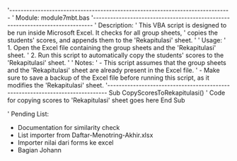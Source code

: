 '------------------------------------------------------------------------------
' Module: module7mbt.bas
'------------------------------------------------------------------------------
' Description:
'   This VBA script is designed to be run inside Microsoft Excel. It checks for all group sheets,
'   copies the students' scores, and appends them to the 'Rekapitulasi' sheet.
'
' Usage:
'   1. Open the Excel file containing the group sheets and the 'Rekapitulasi' sheet.
'   2. Run this script to automatically copy the students' scores to the 'Rekapitulasi' sheet.
'
' Notes:
'   - This script assumes that the group sheets and the 'Rekapitulasi' sheet are already present in the Excel file.
'   - Make sure to save a backup of the Excel file before running this script, as it modifies the 'Rekapitulasi' sheet.
'------------------------------------------------------------------------------
Sub CopyScoresToRekapitulasi()
    ' Code for copying scores to 'Rekapitulasi' sheet goes here
End Sub

' Pending List:
- Documentation for similarity check
- List importer from Daftar-Menotring-Akhir.xlsx
- Importer nilai dari forms ke excel
- Bagian Johann

